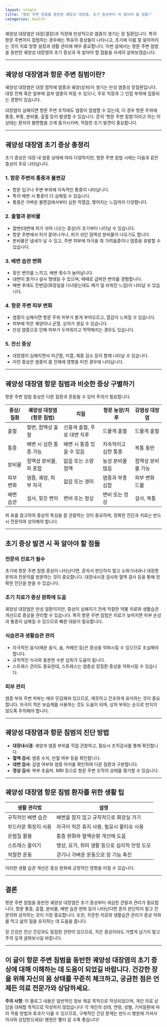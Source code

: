 ```yaml
---
layout: single
title: "항문 주변 침범을 동반한 궤양성 대장염, 초기 증상부터 꼭 알아야 할 점들!"
categories: health
---
```

궤양성 대장염은 대장(결장)과 직장에 만성적으로 염증이 생기는 장 질환입니다. 특히 항문 주변까지 침범하는 경우에는 특유의 증상들이 나타나고, 초기에 이를 잘 알아차리는 것이 치료 방향 설정과 생활 관리에 매우 중요합니다. 이번 글에서는 항문 주변 침범을 동반한 궤양성 대장염의 초기 증상과 꼭 알아야 할 점들을 자세히 살펴보겠습니다.

---

## 궤양성 대장염과 항문 주변 침범이란?

궤양성 대장염은 대장 점막에 염증과 궤양(상처)이 생기는 만성 염증성 장질환입니다. 대장 전체 혹은 일부에 걸쳐 염증이 퍼질 수 있으나, 주로 직장과 그 인접 부위에 집중되는 경향이 있습니다. 

대장염이 심해지면 항문 주변 조직에도 염증이 침범할 수 있는데, 이 경우 항문 주위에 통증, 부종, 분비물, 출혈 등이 발생할 수 있습니다. 흔히 ‘항문 주변 침범’이라고 하는 이 상태는 환자의 불편함을 크게 증가시키며, 적절한 조기 발견이 중요합니다.

---

## 궤양성 대장염 초기 증상 총정리

초기 증상은 대장 내 염증 상태에 따라 다양하지만, 항문 주변 침범 시에는 다음과 같은 증상이 주로 나타납니다.

### 1. 항문 주변의 통증과 불편감

- 항문 입구나 주변 부위에 지속적인 통증이 나타납니다.
- 특히 배변 시 통증이 더 심해질 수 있습니다.
- 통증은 가벼운 불편감에서부터 심한 작열감, 찢어지는 느낌까지 다양합니다.

### 2. 출혈과 분비물

- 혈변(대변에 피가 섞여 나오는 증상)이 초기부터 나타날 수 있습니다.
- 항문 주변에서 피가 묻어나거나, 피가 섞인 점액성 분비물이 나오기도 합니다.
- 분비물은 냄새가 날 수 있고, 주변 피부에 자극을 줘 가려움증이나 염증을 유발할 수 있습니다.

### 3. 배변 습관 변화

- 잦은 변의를 느끼고, 배변 횟수가 늘어납니다.
- 대변이 묽거나 설사 형태일 수 있으며, 때때로 급박한 변의를 경험합니다.
- 배변 후에도 잔변감(화장실을 다녀왔는데도 배가 덜 비워진 느낌)이 나타날 수 있습니다.

### 4. 항문 주변 피부 변화

- 염증이 심해지면 항문 주위 피부가 붉게 부어오르고, 열감이 느껴질 수 있습니다.
- 피부에 작은 궤양이나 균열, 상처가 생길 수 있습니다.
- 만성 염증으로 인해 피부가 두꺼워지고 딱딱해지는 경우도 있습니다.

### 5. 전신 증상

- 대장염이 심해지면서 피곤함, 미열, 체중 감소 등이 함께 나타날 수 있습니다.
- 이런 증상은 염증이 몸 전체에 영향을 미친 경우에 나타납니다.

---

## 궤양성 대장염 항문 침범과 비슷한 증상 구별하기

항문 주변 침범 증상은 다른 질환과 혼동될 수 있어 주의가 필요합니다.

| 증상/질환 | 궤양성 대장염(항문 침범) | 치질 | 항문 농양/치루 | 감염성 대장염 |
|------------|-------------------------|------|---------------|----------------|
| 출혈       | 혈변, 점액성 출혈         | 선홍색 출혈, 주로 대변 직후 | 드물게 출혈    | 드물게 출혈     |
| 통증       | 배변 시 심한 통증 가능    | 배변 시 통증 있을 수 있음 | 지속적이고 심한 통증 | 복통 동반       |
| 분비물     | 점액성 분비물, 피 혼합    | 없음 또는 소량 점액     | 농성 분비물 많음 | 점액성 분비물 가능 |
| 피부 변화  | 염증, 궤양, 피부 자극     | 없음 또는 경미        | 염증과 부종 심함 | 피부 변화 드묾  |
| 배변 습관 | 설사, 잦은 변의          | 변비 또는 정상         | 변비 또는 정상    | 설사, 복통     |

위 표를 참고하여 증상의 특성을 잘 관찰하는 것이 중요하며, 정확한 진단과 치료는 반드시 전문의와 상의해야 합니다.

---

## 초기 증상 발견 시 꼭 알아야 할 점들

### 전문의 진료가 필수

초기에 항문 주변 침범 증상이 나타난다면, 혼자서 판단하지 말고 소화기내과나 대장항문외과 전문의를 방문하는 것이 중요합니다. 대장내시경 검사와 혈액 검사 등을 통해 정확한 진단을 받을 수 있습니다.

### 조기 치료가 증상 완화에 도움

궤양성 대장염은 만성 질환이지만, 증상이 심해지기 전에 적절한 약물 치료와 생활습관 개선으로 증상을 관리할 수 있습니다. 특히 항문 주변 침범은 치료가 늦어지면 피부 손상과 통증이 심해질 수 있으므로 빠른 대응이 필요합니다.

### 식습관과 생활습관 관리

- 자극적인 음식(매운 음식, 술, 카페인 등)은 증상을 악화시킬 수 있으므로 조심해야 합니다.
- 규칙적인 식사와 충분한 수분 섭취가 도움이 됩니다.
- 스트레스 관리도 중요한데, 스트레스는 염증성 장질환 증상을 악화시킬 수 있습니다.

### 피부 관리

염증 부위 주변 피부는 매우 민감해져 있으므로, 깨끗하고 건조하게 유지하는 것이 중요합니다. 자극이 적은 보습제를 사용하는 것도 도움이 되며, 상처 부위는 손으로 만지지 않도록 주의해야 합니다.

---

## 궤양성 대장염과 항문 침범의 진단 방법

- **대장내시경**: 궤양과 염증 부위를 직접 관찰하고, 필요시 조직검사를 통해 확진합니다.
- **혈액 검사**: 염증 수치, 빈혈 여부 등을 확인합니다.
- **대변 검사**: 감염 여부와 염증 마커를 확인하여 다른 질환과 구분합니다.
- **영상 검사**: 복부 초음파, MRI 등으로 항문 주변 조직의 상태를 평가할 수 있습니다.

---

## 궤양성 대장염 항문 침범 환자를 위한 생활 팁

| 생활 관리법         | 설명                                      |
|---------------------|-----------------------------------------|
| 규칙적인 배변 습관   | 배변을 참지 않고 규칙적으로 화장실 가기     |
| 부드러운 화장지 사용 | 자극이 적은 휴지 사용, 필요시 물티슈 사용    |
| 온찜질 활용         | 통증 완화와 혈액순환 개선에 도움             |
| 스트레스 줄이기     | 명상, 요가, 취미 생활 등으로 심리적 안정 도모 |
| 적절한 운동         | 걷기나 가벼운 운동으로 장 기능 촉진          |

이러한 생활 습관 개선은 증상 완화에 긍정적인 영향을 미칠 수 있습니다.

---

## 결론

항문 주변 침범을 동반한 궤양성 대장염은 초기 증상부터 세심한 관찰과 관리가 필요합니다. 항문 통증, 출혈, 분비물, 배변 습관 변화 등이 나타난다면 혼자 판단하지 말고 전문의와 상의하는 것이 가장 중요합니다. 또한, 꾸준한 치료와 생활습관 관리가 증상 악화를 막고 삶의 질을 유지하는 데 도움을 줍니다.

장 건강은 전신 건강과도 밀접한 관련이 있으므로, 작은 증상이라도 가볍게 넘기지 말고 주의 깊게 살펴보시길 바랍니다.

---

이 글이 항문 주변 침범을 동반한 궤양성 대장염의 초기 증상에 대해 이해하는 데 도움이 되었길 바랍니다. 건강한 장을 위해 자신의 몸 상태를 꾸준히 체크하고, 궁금한 점은 언제든 의료 전문가와 상담하세요.
---

**주의 사항**: 이 블로그 내용은 일반적인 정보 제공 목적으로 작성되었으며, 개인 의료 상담을 대체할 목적으로 작성하지 않았습니다! 각 개인의 상태, 연령, 성별, 기저질환에 따라 적용 방법과 효과가 다를 수 있으므로, 구체적인 건강 문제는 반드시 병원에 가셔서 의사와 상담받으세요! 병원은 빨리 갈 수록 좋습니다!

